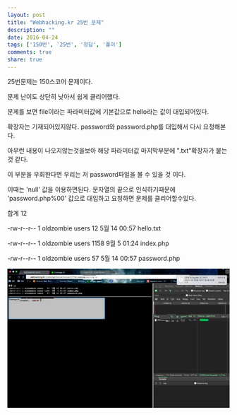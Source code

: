 ```yaml
---
layout: post
title: "Webhacking.kr 25번 문제"
description: ""
date: 2016-04-24
tags: ['150번', '25번', '정답', '풀이']
comments: true
share: true
---
```


25번문제는 150스코어 문제이다.

문제 난이도 상단히 낮아서 쉽게 클리어했다.

  

문제를 보면 file이라는 파라미터값에 기본값으로 hello라는 값이 대입되어있다.

확장자는 기재되어있지않다. password와 password.php를 대입해서 다시 요청해본다.

아무런 내용이 나오지않는것을보아 해당 파라미터값 마지막부분에 ".txt"확장자가 붙는 것 같다.

이 부분을 우회한다면 우리는 저 password파일을 볼 수 있을 것 이다.

이때는 'null' 값을 이용하면된다. 문자열의 끝으로 인식하기때문에 'password.php%00' 값으로 대입하고 요청하면 문제를
클리어할수있다.

  

합계 12

-rw-r--r-- 1 oldzombie users 12 5월 14 00:57 hello.txt 

-rw-r--r-- 1 oldzombie users 1158 9월 5 01:24 index.php 

-rw-r--r-- 1 oldzombie users 57 5월 14 00:57 password.php

  

![](/assets/images/posts/602/2240894A571C6CD90FBD66.JPEG)

  

  

